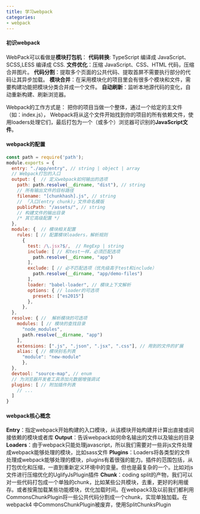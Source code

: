 ```yaml
---
title: 学习webpack
categories:
- webpack
---
```

#### 初识webpack
WebPack可以看做是**模块打包机**：
**代码转换**: TypeScript 编译成 JavaScript、SCSS,LESS 编译成 CSS.
**文件优化**：压缩 JavaScript、CSS、HTML 代码，压缩合并图片。
**代码分割**：提取多个页面的公共代码、提取首屏不需要执行部分的代码让其异步加载。
**模块合并**：在采用模块化的项目里会有很多个模块和文件，需要构建功能把模块分类合并成一个文件。
**自动刷新**：监听本地源代码的变化，自动重新构建、刷新浏览器。

Webpack的工作方式是：
把你的项目当做一个整体，通过一个给定的主文件（如：index.js），
Webpack将从这个文件开始找到你的项目的所有依赖文件，使用loaders处理它们，最后打包为一个（或多个）浏览器可识别的**JavaScript文件**。
<!-- more -->
#### webpack的配置
```js
const path = require('path');
module.exports = {
  entry: "./app/entry", // string | object | array
  // Webpack打包的入口
  output: {  // 定义webpack如何输出的选项
    path: path.resolve(__dirname, "dist"), // string
    // 所有输出文件的目标路径
    filename: "[chunkhash].js", // string
    // 「入口(entry chunk)」文件命名模版
    publicPath: "/assets/", // string
    // 构建文件的输出目录
    /* 其它高级配置 */
  },
  module: {  // 模块相关配置
    rules: [ // 配置模块loaders，解析规则
      {
        test: /\.jsx?$/,  // RegExp | string
        include: [ // 和test一样，必须匹配选项
          path.resolve(__dirname, "app")
        ],
        exclude: [ // 必不匹配选项（优先级高于test和include）
          path.resolve(__dirname, "app/demo-files")
        ],
        loader: "babel-loader", // 模块上下文解析
        options: { // loader的可选项
          presets: ["es2015"]
        },
      },
  },
  resolve: { //  解析模块的可选项
    modules: [ // 模块的查找目录
      "node_modules",
      path.resolve(__dirname, "app")
    ],
    extensions: [".js", ".json", ".jsx", ".css"], // 用到的文件的扩展
    alias: { // 模块别名列表
      "module": "new-module"
	  },
  },
  devtool: "source-map", // enum
  // 为浏览器开发者工具添加元数据增强调试
  plugins: [ // 附加插件列表
    // ...
  ]
}
```
#### webpack核心概念
**Entry**：指定webpack开始构建的入口模块，从该模块开始构建并计算出直接或间接依赖的模块或者库
**Output**：告诉webpack如何命名输出的文件以及输出的目录
**Loaders**：由于webpack只能处理javascript，所以我们需要对一些非js文件处理成webpack能够处理的模块，比如sass文件
**Plugins**：Loaders将各类型的文件处理成webpack能够处理的模块，plugins有着很强的能力。插件的范围包括，从打包优化和压缩，一直到重新定义环境中的变量。但也是最复杂的一个。比如对js文件进行压缩优化的UglifyJsPlugin插件
**Chunk**：coding split的产物，我们可以对一些代码打包成一个单独的chunk，比如某些公共模块，去重，更好的利用缓存。或者按需加载某些功能模块，优化加载时间。在webpack3及以前我们都利用CommonsChunkPlugin将一些公共代码分割成一个chunk，实现单独加载。在webpack4 中CommonsChunkPlugin被废弃，使用SplitChunksPlugin
